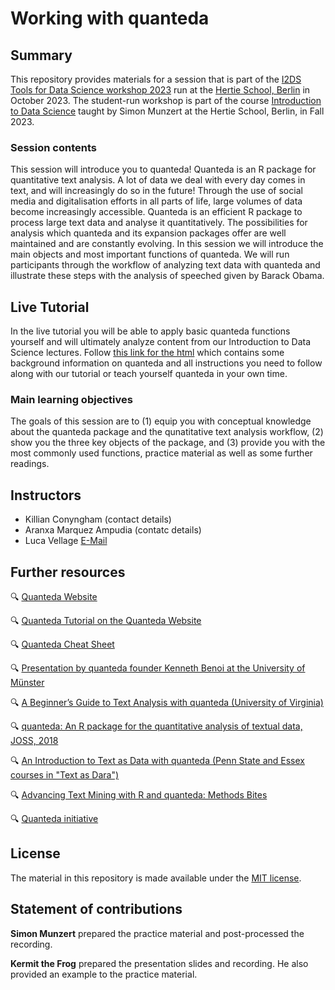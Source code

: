 # Working with quanteda 


## Summary

This repository provides materials for a session that is part of the [I2DS Tools for Data Science workshop 2023](https://github.com/intro-to-data-science-23-workshop) run at the [Hertie School, Berlin](https://www.hertie-school.org/en/) in October 2023. The student-run workshop is part of the course [Introduction to Data Science](https://github.com/intro-to-data-science-23) taught by Simon Munzert at the Hertie School, Berlin, in Fall 2023.

### Session contents

This session will introduce you to quanteda! Quanteda is an R package for quantitative text analysis. A lot of data we deal with every day comes in text, and will increasingly do so in the future! Through the use of social media and digitalisation efforts in all parts of life, large volumes of data become increasingly accessible. Quanteda is an efficient R package to process large text data and analyse it quantitatively. The possibilities for analysis which quanteda and its expansion packages offer are well maintained and are constantly evolving. In this session we will introduce the main objects and most important functions of quanteda. We will run participants through the workflow of analyzing text data with quanteda and illustrate these steps with the analysis of speeched given by Barack Obama. 


## Live Tutorial
In the live tutorial you will be able to apply basic quanteda functions yourself and will ultimately analyze content from our Introduction to Data Science lectures. 
Follow [this link for the html](https://rawcdn.githack.com/intro-to-data-science-23-workshop/06-textanalysis-Conyngham-Vellage-Marquez/29fc62545259597f3f0974270d6e734661d5634b/Live_Tutorial.html) which contains some background information on quanteda and all instructions you need to follow along with our tutorial or teach yourself quanteda in your own time.

### Main learning objectives

The goals of this session are to (1) equip you with conceptual knowledge about the quanteda package and the qunatitative text analysis workflow, (2) show you the three key objects of the package, and (3) provide you with the most commonly used functions, practice material as well as some further readings.


## Instructors

- Killian Conyngham (contact details)
- Aranxa Marquez Ampudia (contatc details)
- Luca Vellage [E-Mail](l.v.vellage@gmail.com)


## Further resources


🔍 [Quanteda Website](https://quanteda.io/)

🔍 [Quanteda Tutorial on the Quanteda Website](https://tutorials.quanteda.io/introduction/)

🔍 [Quanteda Cheat Sheet](https://muellerstefan.net/files/quanteda-cheatsheet.pdf)

🔍 [Presentation by quanteda founder Kenneth Benoi at the University of Münster](https://www.uni-muenster.de/imperia/md/content/ifpol/grasp/2019-06-27_muenster.pdf)

🔍 [A Beginner’s Guide to Text Analysis with quanteda (University of Virginia)](https://data.library.virginia.edu/a-beginners-guide-to-text-analysis-with-quanteda/)

🔍 [quanteda: An R package for the quantitative analysis of textual data, JOSS, 2018](https://joss.theoj.org/papers/10.21105/joss.00774)

🔍 [An Introduction to Text as Data with quanteda (Penn State and Essex courses in "Text as Dara")](https://burtmonroe.github.io/TextAsDataCourse/Tutorials/TADA-IntroToQuanteda.nb.html)

🔍 [Advancing Text Mining with R and quanteda: Methods Bites](https://www.mzes.uni-mannheim.de/socialsciencedatalab/article/advancing-text-mining/)

🔍 [Quanteda initiative](https://quanteda.org/)


## License

The material in this repository is made available under the [MIT license](http://opensource.org/licenses/mit-license.php). 

## Statement of contributions

**Simon Munzert** prepared the practice material and post-processed the recording.

**Kermit the Frog** prepared the presentation slides and recording. He also provided an example to the practice material.
